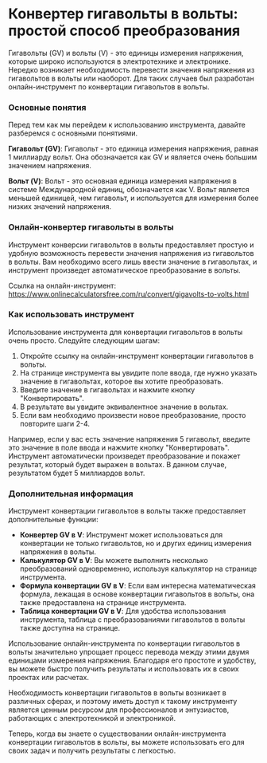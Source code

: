 Конвертер гигавольты в вольты: простой способ преобразования
============================================================

Гигавольты (GV) и вольты (V) - это единицы измерения напряжения, которые широко используются в электротехнике и электронике. Нередко возникает необходимость перевести значения напряжения из гигавольтов в вольты или наоборот. Для таких случаев был разработан онлайн-инструмент по конвертации гигавольтов в вольты.

### Основные понятия

Перед тем как мы перейдем к использованию инструмента, давайте разберемся с основными понятиями.

**Гигавольт (GV)**: Гигавольт - это единица измерения напряжения, равная 1 миллиарду вольт. Она обозначается как GV и является очень большим значением напряжения.

**Вольт (V)**: Вольт - это основная единица измерения напряжения в системе Международной единиц, обозначается как V. Вольт является меньшей единицей, чем гигавольт, и используется для измерения более низких значений напряжения.

### Онлайн-конвертер гигавольты в вольты

Инструмент конверсии гигавольтов в вольты предоставляет простую и удобную возможность перевести значения напряжения из гигавольтов в вольты. Вам необходимо всего лишь ввести значение в гигавольтах, и инструмент произведет автоматическое преобразование в вольты.

Ссылка на онлайн-инструмент: <https://www.onlinecalculatorsfree.com/ru/convert/gigavolts-to-volts.html>

### Как использовать инструмент

Использование инструмента для конвертации гигавольтов в вольты очень просто. Следуйте следующим шагам:

1. Откройте ссылку на онлайн-инструмент конвертации гигавольтов в вольты.
2. На странице инструмента вы увидите поле ввода, где нужно указать значение в гигавольтах, которое вы хотите преобразовать.
3. Введите значение в гигавольтах и нажмите кнопку "Конвертировать".
4. В результате вы увидите эквивалентное значение в вольтах.
5. Если вам необходимо произвести новое преобразование, просто повторите шаги 2-4.

Например, если у вас есть значение напряжения 5 гигавольт, введите это значение в поле ввода и нажмите кнопку "Конвертировать". Инструмент автоматически произведет преобразование и покажет результат, который будет выражен в вольтах. В данном случае, результатом будет 5 миллиардов вольт.

### Дополнительная информация

Инструмент конвертации гигавольтов в вольты также предоставляет дополнительные функции:

- **Конвертер GV в V**: Инструмент может использоваться для конвертации не только гигавольтов, но и других единиц измерения напряжения в вольты.
- **Калькулятор GV в V**: Вы можете выполнить несколько преобразований одновременно, используя калькулятор на странице инструмента.
- **Формула конвертации GV в V**: Если вам интересна математическая формула, лежащая в основе конвертации гигавольтов в вольты, она также предоставлена на странице инструмента.
- **Таблица конвертации GV в V**: Для удобства использования инструмента, таблица с преобразованиями гигавольтов в вольты также доступна на странице.

Использование онлайн-инструмента по конвертации гигавольтов в вольты значительно упрощает процесс перевода между этими двумя единицами измерения напряжения. Благодаря его простоте и удобству, вы можете быстро получить результаты и использовать их в своих проектах или расчетах.

Необходимость конвертации гигавольтов в вольты возникает в различных сферах, и поэтому иметь доступ к такому инструменту является ценным ресурсом для профессионалов и энтузиастов, работающих с электротехникой и электроникой.

Теперь, когда вы знаете о существовании онлайн-инструмента конвертации гигавольтов в вольты, вы можете использовать его для своих задач и получить результаты с легкостью.